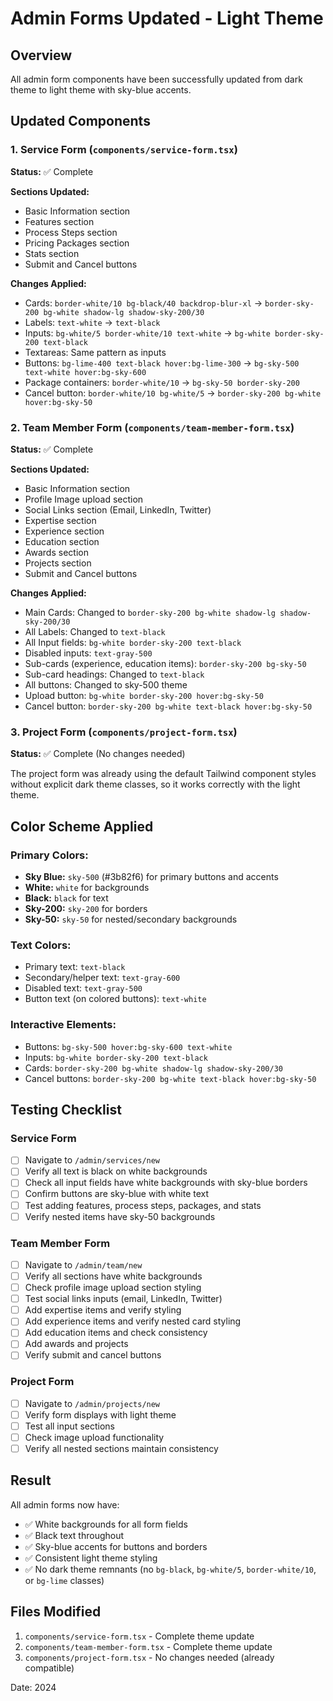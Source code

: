 # Admin Forms Updated - Light Theme

## Overview
All admin form components have been successfully updated from dark theme to light theme with sky-blue accents.

## Updated Components

### 1. Service Form (`components/service-form.tsx`)
**Status:** ✅ Complete

**Sections Updated:**
- Basic Information section
- Features section
- Process Steps section
- Pricing Packages section
- Stats section
- Submit and Cancel buttons

**Changes Applied:**
- Cards: `border-white/10 bg-black/40 backdrop-blur-xl` → `border-sky-200 bg-white shadow-lg shadow-sky-200/30`
- Labels: `text-white` → `text-black`
- Inputs: `bg-white/5 border-white/10 text-white` → `bg-white border-sky-200 text-black`
- Textareas: Same pattern as inputs
- Buttons: `bg-lime-400 text-black hover:bg-lime-300` → `bg-sky-500 text-white hover:bg-sky-600`
- Package containers: `border-white/10` → `bg-sky-50 border-sky-200`
- Cancel button: `border-white/10 bg-white/5` → `border-sky-200 bg-white hover:bg-sky-50`

### 2. Team Member Form (`components/team-member-form.tsx`)
**Status:** ✅ Complete

**Sections Updated:**
- Basic Information section
- Profile Image upload section
- Social Links section (Email, LinkedIn, Twitter)
- Expertise section
- Experience section
- Education section
- Awards section
- Projects section
- Submit and Cancel buttons

**Changes Applied:**
- Main Cards: Changed to `border-sky-200 bg-white shadow-lg shadow-sky-200/30`
- All Labels: Changed to `text-black`
- All Input fields: `bg-white border-sky-200 text-black`
- Disabled inputs: `text-gray-500`
- Sub-cards (experience, education items): `border-sky-200 bg-sky-50`
- Sub-card headings: Changed to `text-black`
- All buttons: Changed to sky-500 theme
- Upload button: `bg-white border-sky-200 hover:bg-sky-50`
- Cancel button: `border-sky-200 bg-white text-black hover:bg-sky-50`

### 3. Project Form (`components/project-form.tsx`)
**Status:** ✅ Complete (No changes needed)

The project form was already using the default Tailwind component styles without explicit dark theme classes, so it works correctly with the light theme.

## Color Scheme Applied

### Primary Colors:
- **Sky Blue:** `sky-500` (#3b82f6) for primary buttons and accents
- **White:** `white` for backgrounds
- **Black:** `black` for text
- **Sky-200:** `sky-200` for borders
- **Sky-50:** `sky-50` for nested/secondary backgrounds

### Text Colors:
- Primary text: `text-black`
- Secondary/helper text: `text-gray-600`
- Disabled text: `text-gray-500`
- Button text (on colored buttons): `text-white`

### Interactive Elements:
- Buttons: `bg-sky-500 hover:bg-sky-600 text-white`
- Inputs: `bg-white border-sky-200 text-black`
- Cards: `border-sky-200 bg-white shadow-lg shadow-sky-200/30`
- Cancel buttons: `border-sky-200 bg-white text-black hover:bg-sky-50`

## Testing Checklist

### Service Form
- [ ] Navigate to `/admin/services/new`
- [ ] Verify all text is black on white backgrounds
- [ ] Check all input fields have white backgrounds with sky-blue borders
- [ ] Confirm buttons are sky-blue with white text
- [ ] Test adding features, process steps, packages, and stats
- [ ] Verify nested items have sky-50 backgrounds

### Team Member Form
- [ ] Navigate to `/admin/team/new`
- [ ] Verify all sections have white backgrounds
- [ ] Check profile image upload section styling
- [ ] Test social links inputs (email, LinkedIn, Twitter)
- [ ] Add expertise items and verify styling
- [ ] Add experience items and verify nested card styling
- [ ] Add education items and check consistency
- [ ] Add awards and projects
- [ ] Verify submit and cancel buttons

### Project Form
- [ ] Navigate to `/admin/projects/new`
- [ ] Verify form displays with light theme
- [ ] Test all input sections
- [ ] Check image upload functionality
- [ ] Verify all nested sections maintain consistency

## Result
All admin forms now have:
- ✅ White backgrounds for all form fields
- ✅ Black text throughout
- ✅ Sky-blue accents for buttons and borders
- ✅ Consistent light theme styling
- ✅ No dark theme remnants (no `bg-black`, `bg-white/5`, `border-white/10`, or `bg-lime` classes)

## Files Modified
1. `components/service-form.tsx` - Complete theme update
2. `components/team-member-form.tsx` - Complete theme update
3. `components/project-form.tsx` - No changes needed (already compatible)

Date: 2024
